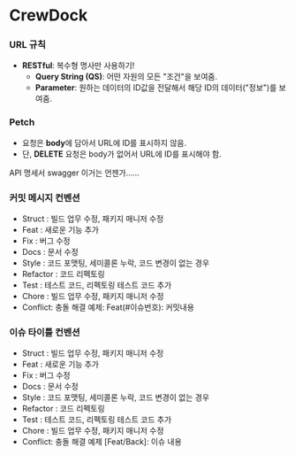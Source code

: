 # CrewDock

### URL 규칙
- **RESTful**: 복수형 명사만 사용하기!
  - **Query String (QS)**: 어떤 자원의 모든 "조건"을 보여줌.
  - **Parameter**: 원하는 데이터의 ID값을 전달해서 해당 ID의 데이터("정보")를 보여줌.

### Petch
- 요청은 **body**에 담아서 URL에 ID를 표시하지 않음.
- 단, **DELETE** 요청은 body가 없어서 URL에 ID를 표시해야 함.

API 명세서 swagger 이거는 언젠가...... 

### 커밋 메시지 컨벤션
- Struct : 빌드 업무 수정, 패키지 매니저 수정
- Feat : 새로운 기능 추가
- Fix : 버그 수정
- Docs : 문서 수정
- Style : 코드 포맷팅, 세미콜론 누락, 코드 변경이 없는 경우
- Refactor : 코드 리펙토링
- Test : 테스트 코드, 리펙토링 테스트 코드 추가
- Chore : 빌드 업무 수정, 패키지 매니저 수정
- Conflict: 충돌 해결
예제: Feat(#이슈번호): 커밋내용

### 이슈 타이틀 컨벤션
- Struct : 빌드 업무 수정, 패키지 매니저 수정
- Feat : 새로운 기능 추가
- Fix : 버그 수정
- Docs : 문서 수정
- Style : 코드 포맷팅, 세미콜론 누락, 코드 변경이 없는 경우
- Refactor : 코드 리펙토링
- Test : 테스트 코드, 리펙토링 테스트 코드 추가
- Chore : 빌드 업무 수정, 패키지 매니저 수정
- Conflict: 충돌 해결
예제 [Feat/Back]: 이슈 내용
